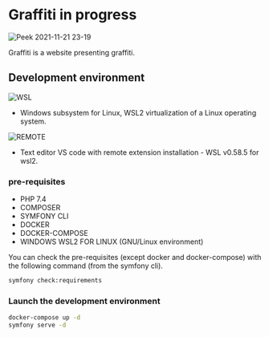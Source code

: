 # Graffiti in progress

![Peek 2021-11-21 23-19](https://user-images.githubusercontent.com/79690181/142781157-025568f8-396a-4335-9af4-1d8455ed203d.gif)

Graffiti is a website presenting graffiti.

## Development environment

![WSL](https://user-images.githubusercontent.com/79690181/142780749-e4d85e74-d5ad-4079-89ac-b8a1d9186ab4.PNG)

* Windows subsystem for Linux, WSL2 virtualization of a Linux operating system.

![REMOTE](https://user-images.githubusercontent.com/79690181/142780825-8e52b0b5-db9e-4ad0-b57b-dbf8df757d86.PNG)

* Text editor VS code with remote extension installation - WSL v0.58.5 for wsl2.

### pre-requisites

* PHP 7.4
* COMPOSER 
* SYMFONY CLI 
* DOCKER 
* DOCKER-COMPOSE
* WINDOWS WSL2 FOR LINUX (GNU/Linux environment) 

You can check the pre-requisites (except docker and docker-compose) with the following command (from the symfony cli).

```bash
symfony check:requirements
```
### Launch the development environment

```bash
docker-compose up -d
symfony serve -d
```




